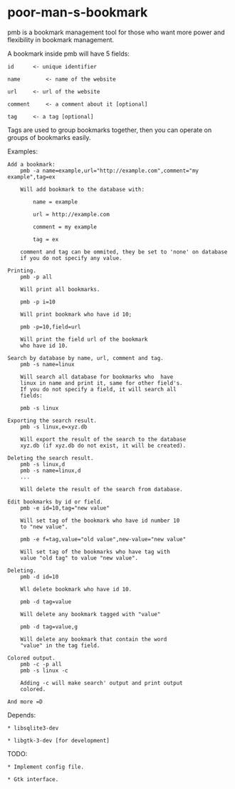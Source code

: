 # poor-man-s-bookmark

pmb is a bookmark management tool for those who want more power and flexibility
in bookmark management.

A bookmark inside pmb will have 5 fields:

	id		<- unique identifier

	name		<- name of the website

	url		<- url of the website

	comment		<- a comment about it [optional]

	tag		<- a tag [optional]

Tags are used to group bookmarks together, then you can operate on groups of
bookmarks easily.

Examples:

	Add a bookmark:
		pmb -a name=example,url="http://example.com",comment="my example",tag=ex

		Will add bookmark to the database with:

			name = example

			url = http://example.com

			comment = my example

			tag = ex

		comment and tag can be ommited, they be set to 'none' on database
		if you do not specify any value.

	Printing.
		pmb -p all

		Will print all bookmarks.

		pmb -p i=10

		Will print bookmark who have id 10;

		pmb -p=10,field=url

		Will print the field url of the bookmark
		who have id 10.

	Search by database by name, url, comment and tag.
		pmb -s name=linux 

		Will search all database for bookmarks who  have
		linux in name and print it, same for other field's.
		If you do not specify a field, it will search all
		fields:

		pmb -s linux	

	Exporting the search result.
		pmb -s linux,e=xyz.db

		Will export the result of the search to the database
		xyz.db (if xyz.db do not exist, it will be created).

	Deleting the search result.
		pmb -s linux,d
		pmb -s name=linux,d
		...

		Will delete the result of the search from database.

	Edit bookmarks by id or field.
		pmb -e id=10,tag="new value"

		Will set tag of the bookmark who have id number 10
		to "new value".

		pmb -e f=tag,value="old value",new-value="new value"

		Will set tag of the bookmarks who have tag with 
		value "old tag" to value "new value".
		
	Deleting.
		pmb -d id=10

		Wll delete bookmark who have id 10.

		pmb -d tag=value

		Will delete any bookmark tagged with "value"

		pmb -d tag=value,g

		Will delete any bookmark that contain the word
		"value" in the tag field.
			
	Colored output.
		pmb -c -p all
		pmb -s linux -c

		Adding -c will make search' output and print output
		colored.	

	And more =D

Depends:

	* libsqlite3-dev
	
	* libgtk-3-dev [for development]

TODO:

	* Implement config file.

	* Gtk interface.
